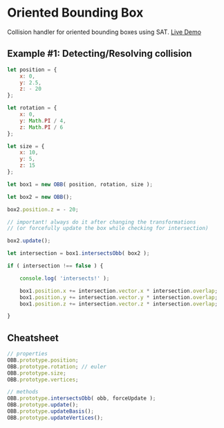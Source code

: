 # Oriented Bounding Box

Collision handler for oriented bounding boxes using SAT. [Live Demo](https://bytezeroseven.github.io/OBB/example)

## Example #1: Detecting/Resolving collision
```js
let position = {
	x: 0,
	y: 2.5,
	z: - 20
};

let rotation = {
	x: 0,
	y: Math.PI / 4,
	z: Math.PI / 6
};

let size = {
	x: 10,
	y: 5,
	z: 15
};

let box1 = new OBB( position, rotation, size );

let box2 = new OBB();

box2.position.z = - 20;

// important! always do it after changing the transformations 
// (or forcefully update the box while checking for intersection)

box2.update(); 

let intersection = box1.intersectsObb( box2 );

if ( intersection !== false ) {

	console.log( 'intersects!' );

	box1.position.x += intersection.vector.x * intersection.overlap;
	box1.position.y += intersection.vector.y * intersection.overlap;
	box1.position.z += intersection.vector.z * intersection.overlap;

}
```

## Cheatsheet

```js
// properties
OBB.prototype.position;
OBB.prototype.rotation; // euler
OBB.prototype.size;
OBB.prototype.vertices;

// methods
OBB.prototype.intersectsObb( obb, forceUpdate );
OBB.prototype.update();
OBB.prototype.updateBasis();
OBB.prototype.updateVertices();
```
